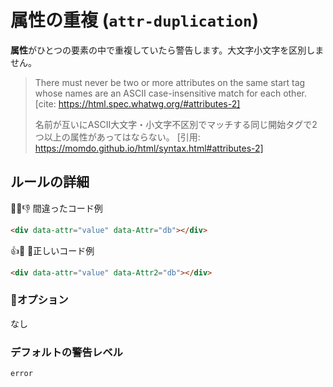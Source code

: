 # 属性の重複 (`attr-duplication`)

**属性**がひとつの要素の中で重複していたら警告します。大文字小文字を区別しません。

> There must never be two or more attributes on the same start tag whose names are an ASCII case-insensitive match for each other.
> [cite: https://html.spec.whatwg.org/#attributes-2]
>
> 名前が互いにASCII大文字・小文字不区別でマッチする同じ開始タグで2つ以上の属性があってはならない。
> [引用: https://momdo.github.io/html/syntax.html#attributes-2]

## ルールの詳細

👎 間違ったコード例

```html
<div data-attr="value" data-Attr="db"></div>
```

👍 正しいコード例

```html
<div data-attr="value" data-Attr2="db"></div>
```

### オプション

なし

### デフォルトの警告レベル

`error`


